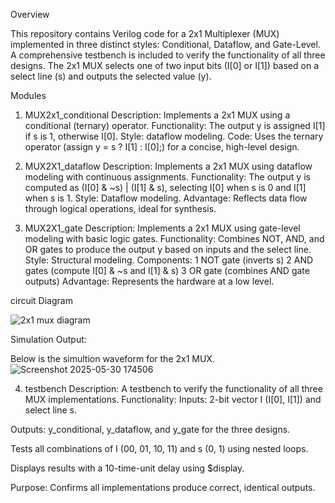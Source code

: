 Overview

This repository contains Verilog code for a 2x1 Multiplexer (MUX) implemented in three distinct styles: Conditional, Dataflow, and Gate-Level. A comprehensive testbench is included to verify the functionality of all three designs. The 2x1 MUX selects one of two input bits (I[0] or I[1]) based on a select line (s) and outputs the selected value (y).

Modules

1. MUX2x1_conditional
Description: Implements a 2x1 MUX using a conditional (ternary) operator.
Functionality: The output y is assigned I[1] if s is 1, otherwise I[0].
Style: dataflow modeling.
Code: Uses the ternary operator (assign y = s ? I[1] : I[0];) for a concise, high-level design.

2. MUX2X1_dataflow
Description: Implements a 2x1 MUX using dataflow modeling with continuous assignments.
Functionality: The output y is computed as (I[0] & ~s) | (I[1] & s), selecting I[0] when s is 0 and I[1] when s is 1.
Style: Dataflow modeling.
Advantage: Reflects data flow through logical operations, ideal for synthesis.

3. MUX2X1_gate
Description: Implements a 2x1 MUX using gate-level modeling with basic logic gates.
Functionality: Combines NOT, AND, and OR gates to produce the output y based on inputs and the select line.
Style: Structural modeling.
Components:
1 NOT gate (inverts s)
2 AND gates (compute I[0] & ~s and I[1] & s)
3 OR gate (combines AND gate outputs)
Advantage: Represents the hardware at a low level.


circuit Diagram

![2x1 mux diagram](https://github.com/user-attachments/assets/006509e6-8b04-4d61-ab0a-4bf81ec90f2f)


Simulation Output:

Below is the simultion waveform for the 2x1 MUX.
![Screenshot 2025-05-30 174506](https://github.com/user-attachments/assets/5afdd628-8dc1-4c8e-aa1b-2c2e694526be)

4. testbench
Description: A testbench to verify the functionality of all three MUX implementations.
Functionality:
Inputs: 2-bit vector I (I[0], I[1]) and select line s.

Outputs: y_conditional, y_dataflow, and y_gate for the three designs.

Tests all combinations of I (00, 01, 10, 11) and s (0, 1) using nested loops.

Displays results with a 10-time-unit delay using $display.

Purpose: Confirms all implementations produce correct, identical outputs.

